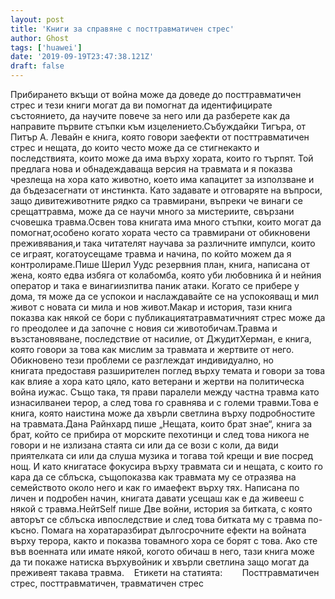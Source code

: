```yaml
---
layout: post
title: 'Книги за справяне с посттравматичен стрес'
author: Ghost
tags: ['huawei']
date: '2019-09-19T23:47:38.121Z'
draft: false
---
```


Прибирането вкъщи от война може да доведе до посттравматичен стрес и тези книги могат да ви помогнат да идентифицирате състоянието, да научите повече за него или да разберете как да направите първите стъпки към изцелението.Събуждайки Тигъра, от Питър А. Левайн е книга, която говори заефекти от посттравматичен стрес и нещата, до които често може да се стигнекакто и последствията, които може да има върху хората, които го търпят. Той предлага нова и обнадеждаваща версия на травмата и я показва чрезлеща на хора като животно, което има капацитет за използване и да бъдезасегнати от инстинкта. Като задавате и отговаряте на въпроси, защо дивитеживотните рядко са травмирани, въпреки че винаги се срещаттравма, може да се научи много за мистериите, свързани счовешка травма.Освен това книгата има много стъпки, които могат да помогнат,особено когато хората често са травмирани от обикновени преживявания,и така читателят научава за различните импулси, които се играят, когатоусещаме травма и начина, по който можем да я контролираме.Пише Шерил Уудс резервния план, книга, написана от жена, която едва избяга от колабомба, която уби любовника й и нейния оператор и така е винагиизпитва паник атаки. Когато се прибере у дома, тя може да се успокои и наслаждавайте се на успокояващ и мил живот с новата си мила и нов живот.Макар и история, тази книга показва как някой се бори с публикациятатравматичният стрес може да го преодолее и да започне с новия си животобичам.Травма и възстановяване, последствие от насилие, от ДжудитХерман, е книга, която говори за това как мислим за травмата и жертвите от него. Обикновено тези проблеми се разглеждат индивидуално, но книгата предоставя разширителен поглед върху темата и говори за това как влияе а хора като цяло, като ветерани и жертви на политическа война иужас. Също така, тя прави паралели между частна травма като изнасилванеи терор, а след това го сравнява и с големи травми.Това е книга, която наистина може да хвърли светлина върху подробностите на травмата.Дана Райнхард пише „Нещата, които брат знае“, книга за брат, който се прибира от морските пехотинци и след това никога не говори и не излизана стаята си или да се вози с коли, да види приятелката си или да слуша музика и тогава той крещи и вие посред нощ. И като книгатасе фокусира върху травмата си и нещата, с които го кара да се сблъска, същопоказва как травмата му се отразява на семейството около него и как го имаефект върху тях. Написана по личен и подробен начин, книгата давати усещаш как е да живееш с някой с травма.НейтSelf пише Две войни, история за битката, с която авторът се сблъска ивпоследствие и след това битката му с травма по-късно. Помага на хоратаразбират дългосрочните ефекти на войната върху терора, както и показва товамного хора се борят с това. Ако сте във военната или имате някой, когото обичаш в него, тази книга може да ти покаже натиска върхувойник и хвърли светлина защо могат да преживеят такава травма.    Етикети на статията:        Посттравматичен стрес, посттравматичен, травматичен стрес

